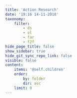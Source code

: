 ```yaml
---
title: 'Action Research'
date: '19:16 14-11-2018'
taxonomy:
    filter:
        - ds
        - ol
        - far
        - f2f
hide_page_title: false
show_sidebar: true
hide_git_sync_repo_link: false
visible: false
content:
    items: '@self.children'
    order:
        by: folder
        dir: asc
    limit: 0
---
```

